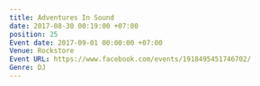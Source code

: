 ```yaml
---
title: Adventures In Sound
date: 2017-08-30 00:19:00 +07:00
position: 25
Event date: 2017-09-01 00:00:00 +07:00
Venue: Rockstore
Event URL: https://www.facebook.com/events/1918495451746702/
Genre: DJ
---
```


